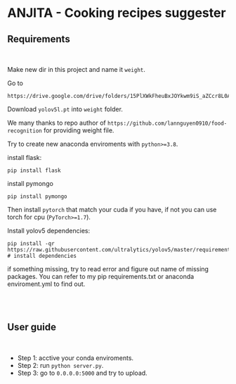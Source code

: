 # ANJITA - Cooking recipes suggester

## Requirements
<br/>

Make new dir in this project and name it `weight`.

Go to 
```shell
https://drive.google.com/drive/folders/15PlXWkFheuBxJOYkwm9iS_aZCcr8L0A7
```
Download `yolov5l.pt` into `weight` folder.

We many thanks to repo author of `https://github.com/lannguyen0910/food-recognition` for providing weight file.

Try to create new anaconda enviroments with ```python>=3.8```.

install flask:

```shell
pip install flask
```

install pymongo
```shell
pip install pymongo
```

Then install `pytorch` that match your cuda if you have, if not you can use torch for cpu (`PyTorch>=1.7`).

Install yolov5 dependencies: 

```shell 
pip install -qr https://raw.githubusercontent.com/ultralytics/yolov5/master/requirements.txt  # install dependencies
```

if something missing, try to read error and figure out name of missing packages. You can refer to my pip requirements.txt or anaconda enviroment.yml to find out.

<br/>
<br/>

## User guide
<br/>

- Step 1: acctive your conda enviroments.
- Step 2: run `python server.py`.
- Step 3: go to `0.0.0.0:5000` and try to upload.